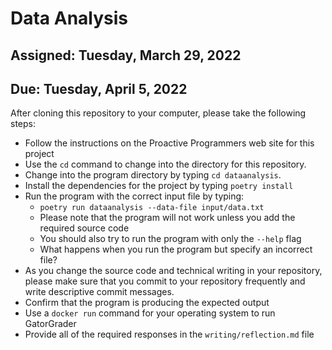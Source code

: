 # Data Analysis

## Assigned: Tuesday, March 29, 2022
## Due: Tuesday, April 5, 2022

After cloning this repository to your computer, please take the following steps:

- Follow the instructions on the Proactive Programmers web site for this project
- Use the `cd` command to change into the directory for this repository.
- Change into the program directory by typing `cd dataanalysis`.
- Install the dependencies for the project by typing `poetry install`
- Run the program with the correct input file by typing:
  - `poetry run dataanalysis --data-file input/data.txt`
  - Please note that the program will not work unless you add the required source code
  - You should also try to run the program with only the `--help` flag
  - What happens when you run the program but specify an incorrect file?
- As you change the source code and technical writing in your repository, please
  make sure that you commit to your repository frequently and write descriptive commit messages.
- Confirm that the program is producing the expected output
- Use a `docker run` command for your operating system to run GatorGrader
- Provide all of the required responses in the `writing/reflection.md` file

